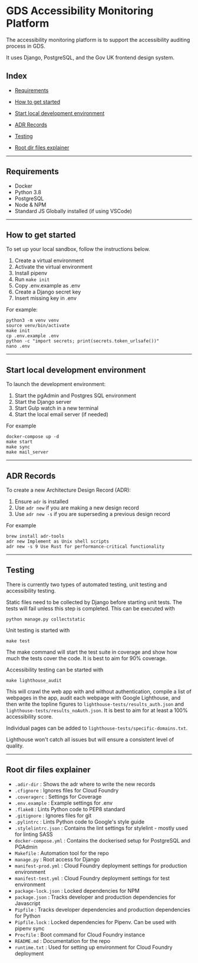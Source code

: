 # GDS Accessibility Monitoring Platform

The accessibility monitoring platform is to support the accessibility auditing process in GDS.

It uses Django, PostgreSQL, and the Gov UK frontend design system.

## Index    

- [Requirements](##-Requirements)

- [How to get started](##-How-to-get-started)

- [Start local development environment](##-Start-local-development-environment)

- [ADR Records](##A-DR-Records)

- [Testing](##-Testing)

- [Root dir files explainer](##-Root-dir-files-explainer)

---
## Requirements

- Docker
- Python 3.8
- PostgreSQL
- Node & NPM
- Standard JS Globally installed (if using VSCode)

---
## How to get started

To set up your local sandbox, follow the instructions below.

1. Create a virtual environment
2. Activate the virtual environment
3. Install pipenv
4. Run `make init`
5. Copy .env.example as .env
6. Create a Django secret key
6. Insert missing key in .env

For example:

```
python3 -m venv venv
source venv/bin/activate
make init
cp .env.example .env
python -c "import secrets; print(secrets.token_urlsafe())"
nano .env
```
---
## Start local development environment

To launch the development environment:

1. Start the pgAdmin and Postgres SQL environment
2. Start the Django server
3. Start Gulp watch in a new terminal
4. Start the local email server (if needed)

For example

```
docker-compose up -d
make start
make sync
make mail_server
```
---
## ADR Records

To create a new Architecture Design Record (ADR):

1. Ensure `adr` is installed
2. Use `adr new` if you are making a new design record
3. Use `adr new -s` if you are superseding a previous design record

For example

```
brew install adr-tools
adr new Implement as Unix shell scripts
adr new -s 9 Use Rust for performance-critical functionality
```
---
## Testing

There is currently two types of automated testing, unit testing and accessibility testing. 

Static files need to be collected by Django before starting unit tests. The tests will fail unless this step is completed. This can be executed with

```
python manage.py collectstatic
```

Unit testing is started with

```
make test
```

The make command will start the test suite in coverage and show how much the tests cover the code. It is best to aim for 90% coverage.

Accessibility testing can be started with

```
make lighthouse_audit
```

This will crawl the web app with and without authentication, compile a list of webpages in the app, audit each webpage with Google Lighthouse, and then write the topline figures to `lighthouse-tests/results_auth.json` and `lighthouse-tests/results_noAuth.json`. It is best to aim for at least a 100% accessibility score.

Individual pages can be added to `lighthouse-tests/specific-domains.txt`.

Lighthouse won't catch all issues but will ensure a consistent level of quality.

---

## Root dir files explainer

- `.adir-dir` : Shows the adr where to write the new records
- `.cfignore` : Ignores files for Cloud Foundry
- `.coveragerc` : Settings for Coverage
- `.env.example` : Example settings for .env
- `.flake8` : Lints Python code to PEP8 standard
- `.gitignore` : Ignores files for git
- `.pylintrc` : Lints Python code to Google's style guide
- `.stylelintrc.json` : Contains the lint settings for stylelint - mostly used for linting SASS
- `docker-compose.yml` : Contains the dockerised setup for PostgreSQL and PGAdmin
- `Makefile` : Automation tool for the repo
- `manage.py` : Root access for Django
- `manifest-prod.yml` : Cloud Foundry deployment settings for production environment
- `manifest-test.yml` : Cloud Foundry deployment settings for test environment
- `package-lock.json` : Locked dependencies for NPM
- `package.json` : Tracks developer and production dependencies for Javascript
- `Pipfile` : Tracks developer dependencies and production dependencies for Python
- `Pipfile.lock` : Locked dependencies for Pipenv. Can be used with pipenv sync
- `Procfile` : Boot command for Cloud Foundry instance
- `README.md` : Documentation for the repo
- `runtime.txt` : Used for setting up environment for Cloud Foundry deployment
